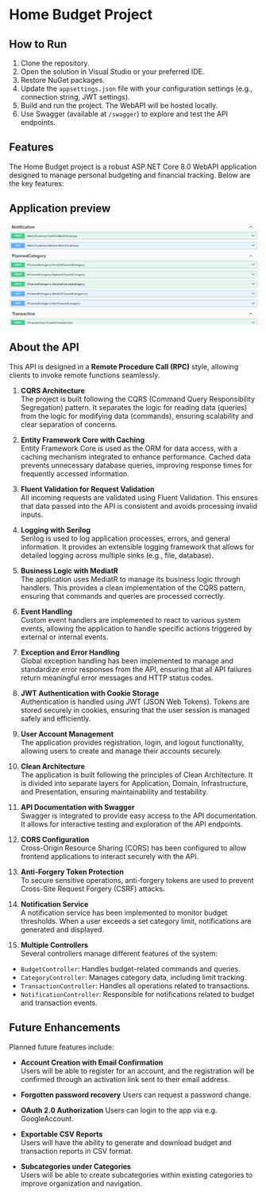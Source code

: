 # Home Budget Project

## How to Run
1. Clone the repository.
2. Open the solution in Visual Studio or your preferred IDE.
3. Restore NuGet packages.
4. Update the `appsettings.json` file with your configuration settings (e.g., connection string, JWT settings).
5. Build and run the project. The WebAPI will be hosted locally.
6. Use Swagger (available at `/swagger`) to explore and test the API endpoints.

## Features
The Home Budget project is a robust ASP.NET Core 8.0 WebAPI application designed to manage personal budgeting and financial tracking. Below are the key features:

## Application preview
![alt text](image.png)
## About the API
This API is designed in a **Remote Procedure Call (RPC)** style, allowing clients to invoke remote functions seamlessly. 


1. **CQRS Architecture**  
   The project is built following the CQRS (Command Query Responsibility Segregation) pattern. It separates the logic for reading data (queries) from the logic for modifying data (commands), ensuring scalability and clear separation of concerns.

2. **Entity Framework Core with Caching**  
   Entity Framework Core is used as the ORM for data access, with a caching mechanism integrated to enhance performance. Cached data prevents unnecessary database queries, improving response times for frequently accessed information.

3. **Fluent Validation for Request Validation**  
   All incoming requests are validated using Fluent Validation. This ensures that data passed into the API is consistent and avoids processing invalid inputs.

4. **Logging with Serilog**  
   Serilog is used to log application processes, errors, and general information. It provides an extensible logging framework that allows for detailed logging across multiple sinks (e.g., file, database).

5. **Business Logic with MediatR**  
   The application uses MediatR to manage its business logic through handlers. This provides a clean implementation of the CQRS pattern, ensuring that commands and queries are processed correctly.

6. **Event Handling**  
   Custom event handlers are implemented to react to various system events, allowing the application to handle specific actions triggered by external or internal events.

7. **Exception and Error Handling**  
   Global exception handling has been implemented to manage and standardize error responses from the API, ensuring that all API failures return meaningful error messages and HTTP status codes.

8. **JWT Authentication with Cookie Storage**  
   Authentication is handled using JWT (JSON Web Tokens). Tokens are stored securely in cookies, ensuring that the user session is managed safely and efficiently.

9. **User Account Management**  
   The application provides registration, login, and logout functionality, allowing users to create and manage their accounts securely.

10. **Clean Architecture**  
    The application is built following the principles of Clean Architecture. It is divided into separate layers for Application, Domain, Infrastructure, and Presentation, ensuring maintainability and testability.

11. **API Documentation with Swagger**  
    Swagger is integrated to provide easy access to the API documentation. It allows for interactive testing and exploration of the API endpoints.

12. **CORS Configuration**  
    Cross-Origin Resource Sharing (CORS) has been configured to allow frontend applications to interact securely with the API.

13. **Anti-Forgery Token Protection**  
    To secure sensitive operations, anti-forgery tokens are used to prevent Cross-Site Request Forgery (CSRF) attacks.

14. **Notification Service**  
    A notification service has been implemented to monitor budget thresholds. When a user exceeds a set category limit, notifications are generated and displayed.

15. **Multiple Controllers**  
    Several controllers manage different features of the system:
   - `BudgetController`: Handles budget-related commands and queries.
   - `CategoryController`: Manages category data, including limit tracking.
   - `TransactionController`: Handles all operations related to transactions.
   - `NotificationController`: Responsible for notifications related to budget and transaction events.

## Future Enhancements
Planned future features include:
- **Account Creation with Email Confirmation**  
   Users will be able to register for an account, and the registration will be confirmed through an activation link sent to their email address.

- **Forgotten password recovery**
   Users can request a password change.

- **OAuth 2.0 Authorization**
   Users can login to the app via e.g. GoogleAccount.

- **Exportable CSV Reports**  
   Users will have the ability to generate and download budget and transaction reports in CSV format.

- **Subcategories under Categories**  
   Users will be able to create subcategories within existing categories to improve organization and navigation.